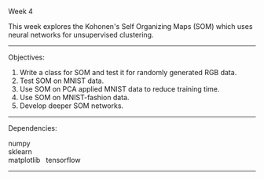 Week 4

This week explores the Kohonen's Self Organizing Maps (SOM) which uses neural networks for unsupervised clustering.

________________________________________________________________________________________________________________________

Objectives:

1. Write a class for SOM and test it for randomly generated RGB data.
2. Test SOM on MNIST data.
3. Use SOM on PCA applied MNIST data to reduce training time.
4. Use SOM on MNIST-fashion data.
5. Develop deeper SOM networks.

________________________________________________________________________________________________________________________

Dependencies:

numpy  
sklearn  
matplotlib  
tensorflow  

________________________________________________________________________________________________________________________
